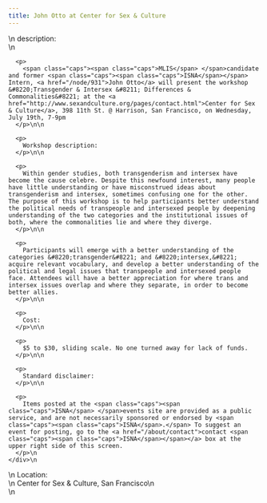 ```yaml
---
title: John Otto at Center for Sex & Culture
---
```


<div class="flexinode-body flexinode-2">
  <div class="flexinode-textarea-1">
    <div class="form-item">
      \n <label>description:</label><br /> \n 
      
      <p>
        <span class="caps"><span class="caps">MLIS</span> </span>candidate and former <span class="caps"><span class="caps">ISNA</span></span> Intern, <a href="/node/931">John Otto</a> will present the workshop &#8220;Transgender & Intersex &#8211; Differences & Commonalities&#8221; at the <a href="http://www.sexandculture.org/pages/contact.html">Center for Sex & Culture</a>, 398 11th St. @ Harrison, San Francisco, on Wednesday, July 19th, 7-9pm
      </p>\n\n
      
      <p>
        Workshop description:
      </p>\n\n
      
      <p>
        Within gender studies, both transgenderism and intersex have become the cause celebre. Despite this newfound interest, many people have little understanding or have misconstrued ideas about transgenderism and intersex, sometimes confusing one for the other. The purpose of this workshop is to help participants better understand the political needs of transpeople and intersexed people by deepening understanding of the two categories and the institutional issues of both, where the commonalities lie and where they diverge.
      </p>\n\n
      
      <p>
        Participants will emerge with a better understanding of the categories &#8220;transgender&#8221; and &#8220;intersex,&#8221; acquire relevant vocabulary, and develop a better understanding of the political and legal issues that transpeople and intersexed people face. Attendees will have a better appreciation for where trans and intersex issues overlap and where they separate, in order to become better allies.
      </p>\n\n
      
      <p>
        Cost:
      </p>\n\n
      
      <p>
        $5 to $30, sliding scale. No one turned away for lack of funds.
      </p>\n\n
      
      <p>
        Standard disclaimer:
      </p>\n\n
      
      <p>
        Items posted at the <span class="caps"><span class="caps">ISNA</span> </span>events site are provided as a public service, and are not necessarily sponsored or endorsed by <span class="caps"><span class="caps">ISNA</span>.</span> To suggest an event for posting, go to the <a href="/about/contact">contact <span class="caps"><span class="caps">ISNA</span></span></a> box at the upper right side of this screen.
      </p>\n
    </div>\n
  </div>
  
  <div class="flexinode-textfield-2">
    <div class="form-item">
      \n <label>Location:</label><br /> \n Center for Sex & Culture, San Francisco\n
    </div>\n
  </div>
</div>